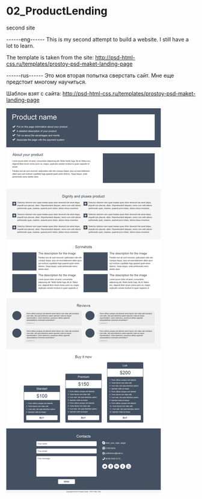 # 02_ProductLending
second site

------eng------
This is my second attempt to build a website.
I still have a lot to learn.

The template is taken from the site:
http://psd-html-css.ru/templates/prostoy-psd-maket-landing-page


------rus------ 
Это моя вторая попытка сверстать сайт.
Мне еще предстоит многому научиться.

Шаблон взят с сайта:
http://psd-html-css.ru/templates/prostoy-psd-maket-landing-page

![Alt text](simple_psd_template.jpg?raw=true "Title")
